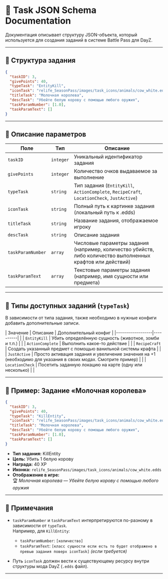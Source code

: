 
# 📄 Task JSON Schema Documentation

Документация описывает структуру JSON-объекта, который используется для создания заданий в системе Battle Pass для DayZ.

---

## 🧱 Структура задания

```json
{
  "taskID": 3,
  "givePoints": 40,
  "typeTask": "EntityKill",
  "iconTask": "relife_SeasonPass/images/task_icons/animals/cow_white.edds",
  "titleTask": "Молочная королева",
  "descTask": "Убейте белую корову с помощью любого оружия",
  "taskParamNumber": [1.0],
  "taskParamText": []
}
```

---

## 🧩 Описание параметров

| Поле              | Тип        |  Описание |
|-------------------|------------|----------|
| `taskID`          | `integer`  | Уникальный идентификатор задания |
| `givePoints`      | `integer`  | Количество очков выдаваемое за выполнение |
| `typeTask`        | `string`   | Тип задания (`EntityKill`, `ActionComplete`, `RecipeCraft`, `LocationCheck`, `JustActive`) |
| `iconTask`        | `string`   | Полный путь к картинке задания (локальный путь к .edds) |
| `titleTask`       | `string`   | Название задания, отображаемое игроку |
| `descTask`        | `string`   | Описание задания |
| `taskParamNumber` | `array`    | Числовые параметры задания (например, количество убийств, либо количество выполненных крафтов или действий) |
| `taskParamText`   | `array`    | Текстовые параметры задания (например, имя сущности или предмета) |

---

## 🔧 Типы доступных заданий (`typeTask`)

В зависимости от типа задания, также необходимо в нужные конфиги добавить дополнительные записи.

| Значение         | Описание | Дополнительный конфиг |
|------------------|----------| |
| `EntityKill`     | Убить определённую сущность (животное, зомби и т.п.) | |
| `ActionComplete`     | Выполнить какое-то действие | |
| `RecipeCraft`      | Создать указанный предмет с помощью ванильной системы крафта | |
| `JustActive`    | Просто активация задания и увеличение значения на +1 (необходимо для указания в своих модах. Смотрите пример) | |
| `LocationCheck` | Посетить заданную локацию на карте (одну или несколько) | |

---

## 🐄 Пример: Задание «Молочная королева»

```json
{
  "taskID": 3,
  "givePoints": 40,
  "typeTask": "KillEntity",
  "iconTask": "relife_SeasonPass/images/task_icons/animals/cow_white.edds",
  "titleTask": "Молочная королева",
  "descTask": "Убейте белую корову с помощью любого оружия",
  "taskParamNumber": [1.0],
  "taskParamText": []
}
```

- **Тип задания:** KillEntity  
- **Цель:** Убить 1 белую корову  
- **Награда:** 40 XP  
- **Иконка:** `relife_SeasonPass/images/task_icons/animals/cow_white.edds`  
- **Отображение в игре:**  
  🏆 _Молочная королева_ — _Убейте белую корову с помощью любого оружия_

---

## 📌 Примечания

- `taskParamNumber` и `taskParamText` интерпретируются по-разному в зависимости от `typeTask`.  
  Например, для `KillEntity`:
  - `taskParamNumber`: `[количество]`
  - `taskParamText`: `[класс сущности если есть то будет отображено в превью задания поверх iconTask]` *(если требуется)*

- Путь `iconTask` должен вести к существующему ресурсу внутри структуры мода DayZ (`.edds` файл).

---

